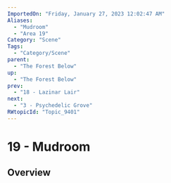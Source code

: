```yaml
---
ImportedOn: "Friday, January 27, 2023 12:02:47 AM"
Aliases:
  - "Mudroom"
  - "Area 19"
Category: "Scene"
Tags:
  - "Category/Scene"
parent:
  - "The Forest Below"
up:
  - "The Forest Below"
prev:
  - "18 - Lazinar Lair"
next:
  - "3 - Psychedelic Grove"
RWtopicId: "Topic_9401"
---
```

# 19 - Mudroom
## Overview
